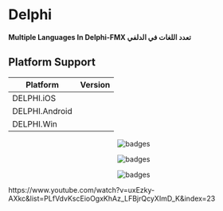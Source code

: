 # Delphi

#### Multiple Languages In Delphi-FMX      تعدد اللغات في الدلفي

## Platform Support

|Platform|Version|
| ------------------- | :------------------: |
|DELPHI.iOS|
|DELPHI.Android|
|DELPHI.Win|


<p align="center">
  <img src="https://i.imgur.com/A81OxL6.jpg" alt="badges" style="margin:auto">
</p>
<p align="center">
  <img src="https://i.imgur.com/8QbE8ix.jpg" alt="badges" style="margin:auto">
</p>

<p align="center">
  <img src="https://i.imgur.com/vmbGixQ.jpg" alt="badges" style="margin:auto">
</p>


<p>
  https://www.youtube.com/watch?v=uxEzky-AXkc&list=PLfVdvKscEioOgxKhAz_LFBjrQcyXImD_K&index=23
</p>
